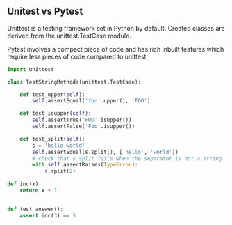 ## Unitest vs Pytest

Unittest is a testing framework set in Python by default. Created classes are derived from the unittest.TestCase module.

Pytest involves a compact piece of code and has rich inbuilt features which require less pieces of code compared to unittest.

```py
import unittest

class TestStringMethods(unittest.TestCase):

    def test_upper(self):
        self.assertEqual('foo'.upper(), 'FOO')

    def test_isupper(self):
        self.assertTrue('FOO'.isupper())
        self.assertFalse('Foo'.isupper())

    def test_split(self):
        s = 'hello world'
        self.assertEqual(s.split(), ['hello', 'world'])
        # check that s.split fails when the separator is not a string
        with self.assertRaises(TypeError):
            s.split(2)
```

```py
def inc(x):
    return x + 1


def test_answer():
    assert inc(3) == 5
```
